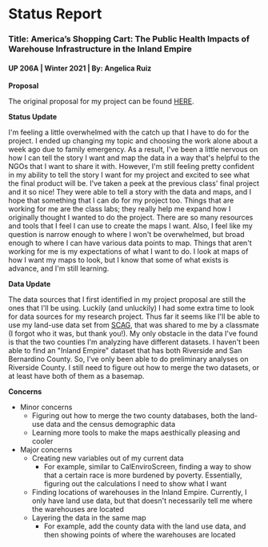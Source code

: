 # Status Report 
### Title: America’s Shopping Cart: The Public Health Impacts of Warehouse Infrastructure in the Inland Empire
####  UP 206A | Winter 2021 | By: Angelica Ruiz

**Proposal**

The original proposal for my project can be found [HERE](https://github.com/ruizangelica/up206a-angelica/blob/main/Group%20Project/Group%20Assignment%20%231:%20Project%20Proposal/Proposal_ARuiz.md).

**Status Update**

I'm feeling a little overwhelmed with the catch up that I have to do for the project. I ended up changing my topic and choosing the work alone about a week ago due to family emergency. As a result, I've been a little nervous on how I can tell the story I want and map the data in a way that's helpful to the NGOs that I want to share it with. However, I'm still feeling pretty confident in my ability to tell the story I want for my project and excited to see what the final product will be. I've taken a peek at the previous class' final project and it so nice! They were able to tell a story with the data and maps, and I hope that something that I can do for my project too. Things that are working for me are the class labs; they really help me expand how I originally thought I wanted to do the project. There are so many resources and tools that I feel I can use to create the maps I want. Also, I feel like my question is narrow enough to where I won't be overwhelmed, but broad enough to where I can have various data points to map. Things that aren't working for me is my expectations of what I want to do. I look at maps of how I want my maps to look, but I know that some of what exists is advance, and I'm still learning. 

**Data Update**

The data sources that I first identified in my project proposal are still the ones that I'll be using. Luckily (and unluckily) I had some extra time to look for data sources for my research project. Thus far it seems like I'll be able to use my land-use data set from [SCAG](https://gisdata-scag.opendata.arcgis.com/search?tags=Land%20Use), that was shared to me by a classmate (I forgot who it was, but thank you!). My only obstacle in the data I've found is that the two counties I'm analyzing have different datasets. I haven't been able to find an "Inland Empire" dataset that has both Riverside and San Bernardino County. So, I've only been able to do preliminary analyses on Riverside County. I still need to figure out how to merge the two datasets, or at least have both of them as a basemap. 

**Concerns**

- Minor concerns
  - Figuring out how to merge the two county databases, both the land-use data and the census demographic data
  - Learning more tools to make the maps aesthically pleasing and cooler
- Major concerns
  - Creating new variables out of my current data
    - For example, similar to CalEnviroScreen, finding a way to show that a certain race is more burdened by poverty. Essentially, figuring out the calculations I need to show what I want
  - Finding locations of warehouses in the Inland Empire. Currently, I only have land use data, but that doesn't necessarily tell me where the warehouses are located
  - Layering the data in the same map
    - For example, add the county data with the land use data, and then showing points of where the warehouses are located
